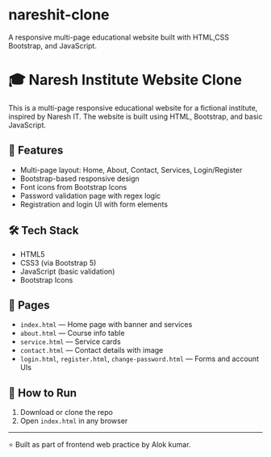 # nareshit-clone
A responsive multi-page educational website built with HTML,CSS Bootstrap, and JavaScript.

# 🎓 Naresh Institute Website Clone

This is a multi-page responsive educational website for a fictional institute, inspired by Naresh IT. The website is built using HTML, Bootstrap, and basic JavaScript.

## 🔧 Features
- Multi-page layout: Home, About, Contact, Services, Login/Register
- Bootstrap-based responsive design
- Font icons from Bootstrap Icons
- Password validation page with regex logic
- Registration and login UI with form elements

## 🛠 Tech Stack
- HTML5
- CSS3 (via Bootstrap 5)
- JavaScript (basic validation)
- Bootstrap Icons

## 📁 Pages
- `index.html` — Home page with banner and services
- `about.html` — Course info table
- `service.html` — Service cards
- `contact.html` — Contact details with image
- `login.html`, `register.html`, `change-password.html` — Forms and account UIs



## 🚀 How to Run
1. Download or clone the repo
2. Open `index.html` in any browser

---

⭐ Built as part of frontend web practice by Alok kumar.

